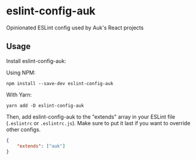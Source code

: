 # eslint-config-auk

Opinionated ESLint config used by Auk's React projects

## Usage

Install eslint-config-auk:

Using NPM:

```
npm install --save-dev eslint-config-auk
```

With Yarn:

```
yarn add -D eslint-config-auk
```

Then, add eslint-config-auk to the "extends" array in your ESLint file (`.eslintrc` or `.eslintrc.js`). Make sure to put
it last if you want to override other configs.

```json
{
	"extends": ["auk"]
}
```
